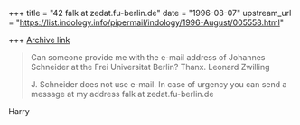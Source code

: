 +++
title = "42 falk at zedat.fu-berlin.de"
date = "1996-08-07"
upstream_url = "https://list.indology.info/pipermail/indology/1996-August/005558.html"

+++
[Archive link](https://list.indology.info/pipermail/indology/1996-August/005558.html)

> 
> Can someone provide me with the e-mail address of Johannes Schneider at the
> Frei Universitat Berlin? Thanx. Leonard Zwilling
> 
> J. Schneider does not use e-mail. In case of urgency you can send
a message at my address
falk at zedat.fu-berlin.de

Harry




